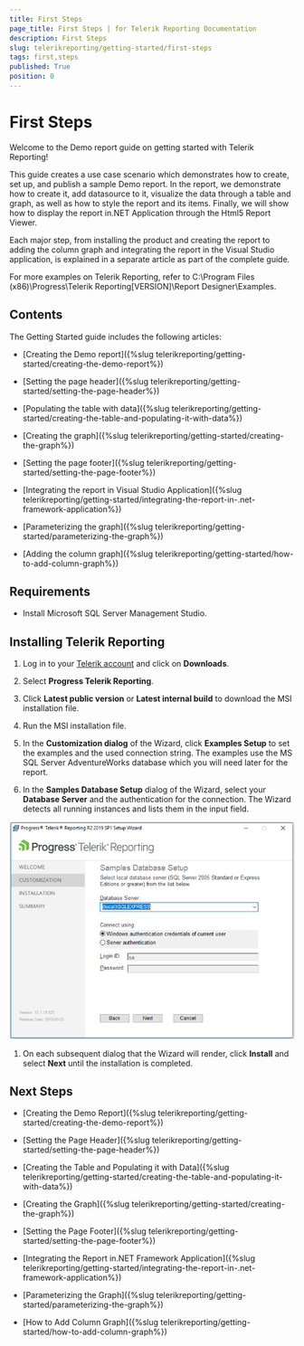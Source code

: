 ```yaml
---
title: First Steps
page_title: First Steps | for Telerik Reporting Documentation
description: First Steps
slug: telerikreporting/getting-started/first-steps
tags: first,steps
published: True
position: 0
---
```


# First Steps



Welcome to the Demo report guide on getting started with Telerik Reporting!       

This guide creates a use case scenario which demonstrates how to create, set up, and publish a         sample Demo report. In the report, we demonstrate how to create it, add datasource to it, visualize the data through a table and graph,         as well as how to style the report and its items. Finally, we will show how to display the report in.NET Application through the Html5 Report Viewer.       

Each major step, from installing the product and creating the         report to adding the column graph and integrating the report in the Visual Studio application,         is explained in a separate article as part of the complete guide.       

For more examples on Telerik Reporting, refer to         C:\Program Files (x86)\Progress\Telerik Reporting[VERSION]\Report Designer\Examples.       

## Contents

The Getting Started guide includes the following articles:         

* [Creating the Demo report]({%slug telerikreporting/getting-started/creating-the-demo-report%})

* [Setting the page header]({%slug telerikreporting/getting-started/setting-the-page-header%})

* [Populating the table with data]({%slug telerikreporting/getting-started/creating-the-table-and-populating-it-with-data%})

* [Creating the graph]({%slug telerikreporting/getting-started/creating-the-graph%})

* [Setting the page footer]({%slug telerikreporting/getting-started/setting-the-page-footer%})

* [Integrating the report in Visual Studio Application]({%slug telerikreporting/getting-started/integrating-the-report-in-.net-framework-application%})

* [Parameterizing the graph]({%slug telerikreporting/getting-started/parameterizing-the-graph%})

* [Adding the column graph]({%slug telerikreporting/getting-started/how-to-add-column-graph%})

## Requirements

* Install Microsoft SQL Server Management Studio.             

## Installing Telerik Reporting

1. Log in to your                [Telerik account](https://www.telerik.com/account)  and click on __Downloads__.             

1. Select __Progress Telerik Reporting__.             

1. Click __Latest public version__  or __Latest internal build__  to download the MSI installation file.             

1. Run the MSI installation file.             

1. In the __Customization dialog__  of the Wizard, click __Examples Setup__  to set the examples and the used connection string.               The examples use the MS SQL Server AdventureWorks database which you will need later for the report.             

1. In the __Samples Database Setup__  dialog of the Wizard, select your __Database Server__  and the authentication for the connection.               The Wizard detects all running instances and lists them in the input field.               

  ![Install](images/Install.PNG)

1. On each subsequent dialog that the Wizard will render, click __Install__  and select __Next__  until the installation is completed.             

## Next Steps

* [Creating the Demo Report]({%slug telerikreporting/getting-started/creating-the-demo-report%})

* [Setting the Page Header]({%slug telerikreporting/getting-started/setting-the-page-header%})

* [Creating the Table and Populating it with Data]({%slug telerikreporting/getting-started/creating-the-table-and-populating-it-with-data%})

* [Creating the Graph]({%slug telerikreporting/getting-started/creating-the-graph%})

* [Setting the Page Footer]({%slug telerikreporting/getting-started/setting-the-page-footer%})

* [Integrating the Report in.NET Framework Application]({%slug telerikreporting/getting-started/integrating-the-report-in-.net-framework-application%})

* [Parameterizing the Graph]({%slug telerikreporting/getting-started/parameterizing-the-graph%})

* [How to Add Column Graph]({%slug telerikreporting/getting-started/how-to-add-column-graph%})

